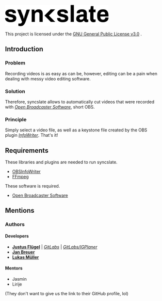 <img src="logo.png" alt="Logo" height="70" >

This project is licensed under the [GNU General Public License v3.0](https://www.gnu.org/licenses/gpl-3.0.en.html) .

## Introduction
### Problem
Recording videos is as easy as can be, however, editing can be a pain when dealing with messy video editing software.

### Solution
Therefore, syncslate allows to automatically cut videos that were recorded
with [*Open Broadcaster Software*](https://obsproject.com/), short OBS. 

### Principle
Simply select a video file, as well as a keystone file created by the OBS plugin
[*InfoWriter*](https://github.com/partouf/OBSInfoWriter). That's it!

## Requirements
These libraries and plugins are needed to run syncslate.
* [OBSInfoWriter](https://github.com/partouf/OBSInfoWriter)
* [FFmpeg](https://ffmpeg.org/) 

These software is required.
* [Open Broadcaster Software](https://obsproject.com/)

## Mentions
### Authors
#### Developers
* [**Justus Flügel**](http://github.com/technikkeller) | [*GitLabs*](https://gitlab.com/LarsKlette) | [*GitLabs/IGPlaner*](https://gitlab.com/LarsKlette/IGPLANER)
* [**Jan Breuer**](https://github.com/breuxi)
* [**Lukas Müller**](https://github.com/luki)

#### Mentors
* Jasmin
* Lirije

(They don't want to give us the link to their GitHub profile, lol)
